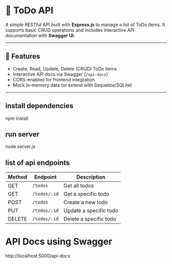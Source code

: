 # 📝 ToDo API

A simple RESTful API built with **Express.js** to manage a list of ToDo items. It supports basic CRUD operations and includes interactive API documentation with **Swagger UI**.

---

## 🚀 Features

- Create, Read, Update, Delete (CRUD) ToDo items
- Interactive API docs via Swagger (`/api-docs`)
- CORS-enabled for frontend integration
- Mock in-memory data (or extend with Sequelize/SQLite)

---
## install dependencies
npm install
## run server
node server.js


## list of api endpoints
| Method | Endpoint     | Description            |
| ------ | ------------ | ---------------------- |
| GET    | `/todos`     | Get all todos          |
| GET    | `/todos/:id` | Get a specific todo    |
| POST   | `/todos`     | Create a new todo      |
| PUT    | `/todos/:id` | Update a specific todo |
| DELETE | `/todos/:id` | Delete a specific todo |

# API Docs using Swagger
http://localhost:5000/api-docs
